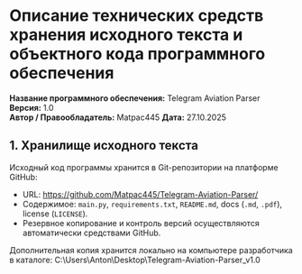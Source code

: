 # Описание технических средств хранения исходного текста и объектного кода программного обеспечения
**Название программного обеспечения:** Telegram Aviation Parser  
**Версия:** 1.0  
**Автор / Правообладатель:** Matpac445 
**Дата:** 27.10.2025

## 1. Хранилище исходного текста
Исходный код программы хранится в Git-репозитории на платформе GitHub:
- URL: https://github.com/Matpac445/Telegram-Aviation-Parser/
- Содержимое: `main.py`, `requirements.txt`, `README.md`, docs (`.md`, `.pdf`), license (`LICENSE`).
- Резервное копирование и контроль версий осуществляются автоматически средствами GitHub.

Дополнительная копия хранится локально на компьютере разработчика в каталоге: C:\Users\Anton\Desktop\Telegram-Aviation-Parser_v1.0
